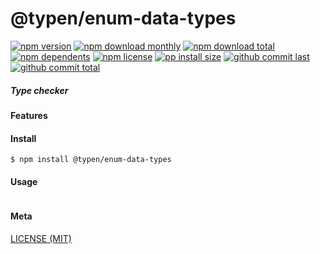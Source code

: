 # @typen/enum-data-types

[![npm version][badge-npm-version]][url-npm]
[![npm download monthly][badge-npm-download-monthly]][url-npm]
[![npm download total][badge-npm-download-total]][url-npm]
[![npm dependents][badge-npm-dependents]][url-github]
[![npm license][badge-npm-license]][url-npm]
[![pp install size][badge-pp-install-size]][url-pp]
[![github commit last][badge-github-last-commit]][url-github]
[![github commit total][badge-github-commit-count]][url-github]

[//]: <> (Shields)
[badge-npm-version]: https://flat.badgen.net/npm/v/@typen/enum-data-types
[badge-npm-download-monthly]: https://flat.badgen.net/npm/dm/@typen/enum-data-types
[badge-npm-download-total]:https://flat.badgen.net/npm/dt/@typen/enum-data-types
[badge-npm-dependents]: https://flat.badgen.net/npm/dependents/@typen/enum-data-types
[badge-npm-license]: https://flat.badgen.net/npm/license/@typen/enum-data-types
[badge-pp-install-size]: https://flat.badgen.net/packagephobia/install/@typen/enum-data-types
[badge-github-last-commit]: https://flat.badgen.net/github/last-commit/hoyeungw/typen
[badge-github-commit-count]: https://flat.badgen.net/github/commits/hoyeungw/typen

[//]: <> (Link)
[url-npm]: https://npmjs.org/package/@typen/enum-data-types
[url-pp]: https://packagephobia.now.sh/result?p=@typen/enum-data-types
[url-github]: https://github.com/hoyeungw/typen

##### Type checker

#### Features

#### Install
```console
$ npm install @typen/enum-data-types
```

#### Usage
```js
```

#### Meta
[LICENSE (MIT)](LICENSE)
